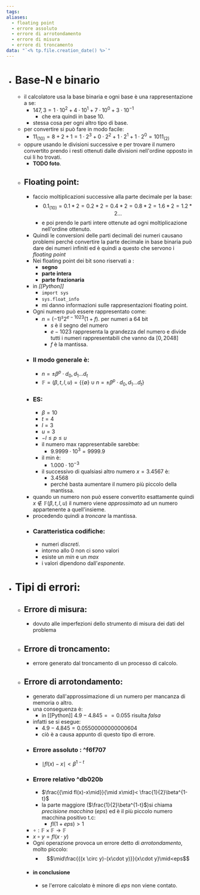 ```yaml
---
tags: 
aliases:
  - floating point
  - errore assoluto
  - errore di arrotondamento
  - errore di misura
  - errore di troncamento
data: "`<% tp.file.creation_date() %>`"
---
```

- # Base-N e binario
	- il calcolatore usa la base binaria e ogni base è una rappresentazione a se: 
		- $147,3= 1\cdot 10^{2}+4\cdot{1}0^{1}+7\cdot{1}0^{0}+3\cdot 10^{-1}$
			- che era quindi in base 10.
		- stessa cosa per ogni altro tipo di base.
	- per convertire si può fare in modo facile:
		- $11_{(10)}=8+2+1=1\cdot 2^{3}+0\cdot{2}^{2}+1\cdot 2^{1}+1\cdot 2^{0}=1011_{(2)}$ 
	- oppure usando le divisioni successive e per trovare il numero convertito prendo i resti ottenuti dalle divisioni nell'ordine opposto in cui li ho trovati.
		- **TODO foto**.
	- ## Floating point:
		- faccio moltiplicazioni successive alla parte decimale per la base:
			- $$0.1_{(10)}= 0.1*2=0.2*2=0.4*2 =0.8*2=1.6*2=1.2*2\dots$$
			- e poi prendo le parti intere ottenute ad ogni moltiplicazione nell'ordine ottenuto.
		- Quindi le conversioni delle parti decimali dei numeri causano problemi perché convertire la parte decimale in base binaria può dare dei numeri infiniti ed è quindi a questo che servono i *floating point* 
		- Nei floating point dei bit sono riservati a :
			- **segno** 
			- **parte intera** 
			- **parte frazionaria**
		- in *[[Python]]* 
			- `import sys`
			- `sys.float_info`
			- mi danno informazioni sulle rappresentazioni floating point.
		- Ogni numero può essere rappresentato come: 
			- $n= (-1)^{s}2^{e-1023}(1+f)$. per numeri a 64 bit 
				- $s$ è il segno del numero
				- $e-1023$ rappresenta la grandezza del numero e divide tutti i numeri rappresentabili che vanno da $[0,2048]$
				- $f$ è la mantissa.
		- ### Il modo generale è:
			- $n=\pm \beta^{p}\cdot d_{0},d_{1}\dots d_{t}$
			- $\mathbb{F}=(\beta, t, l, u)=\{\{\emptyset\}\cup n=\pm \beta^{p}\cdot d_{0},d_{1}\dots d_{t}\}$
		- ### ES:
			- $\beta=10$
			- $t=4$
			- $l=3$ 
			- $u=3$
			- $-l \leq p\leq u$
			- il numero max rappresentabile sarebbe:
				- $9.9999\cdot 10^{3}=9999.9$
			- il min è:
				- $1.000\cdot 10^{-3}$
			- il successivo di qualsiasi altro numero $x=3.4567$ è:
				- $3.4568$ 
				- perché basta aumentare il numero più piccolo della mantissa. 
		- quando un numero non può essere convertito esattamente quindi $x\not \in \mathbb{F}(\beta, t, l, u)$ il numero viene _approssimato_ ad un numero appartenente a quell'insieme. 
		- procedendo quindi a _troncare_ la mantissa.
		- ### Caratteristica codifiche:
			- numeri _discreti_.
			- intorno allo 0 non ci sono valori
			- esiste un _min_ e un _max_
			- i valori dipendono dall'_esponente_.
- # Tipi di errori:
	- ## Errore di misura:
		- dovuto alle imperfezioni dello strumento di misura dei dati del problema
	- ## Errore di troncamento:
		- errore generato dal troncamento di un processo di calcolo.
	- ## Errore di arrotondamento:
		- generato dall'approssimazione di un numero per mancanza di memoria o altro.
		- una conseguenza è:
			- in [[Python]] $4.9-4.845==0.055$ risulta _falsa_
		- infatti se si esegue: 
			- $4.9-4.845=0.05500000000000604$
			- ciò è a causa appunto di questo tipo di errore.
		- ### Errore assoluto : ^f6f707
			- $\mid fl(x)-x\mid<\beta^{1-t}$ 
		- ### Errore relativo  ^db020b
			- $\frac{{\mid fl(x)-x\mid}}{\mid x\mid}< \frac{1}{2}\beta^{1-t}$
			- la parte maggiore ($\frac{1}{2}\beta^{1-t}$)si chiama _precisione macchina_ (_eps_) ed è il più piccolo numero macchina positivo t.c: 
				- $fl(1+eps)>1$ 
		- $\circ : \mathbb{F}\times \mathbb{F} \to \mathbb{F}$
		- $x \circ y=fl(x\cdot y)$
		- Ogni operazione provoca un errore detto di _arrotondamento_, molto piccolo:
			- $$\mid\frac{{(x \circ y)-(x\cdot y)}}{x\cdot y}\mid<eps$$
		- #### in conclusione
			- se l'errore calcolato è minore di _eps_ non viene contato.